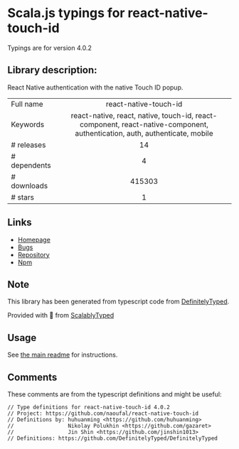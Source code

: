 
# Scala.js typings for react-native-touch-id

Typings are for version 4.0.2

## Library description:
React Native authentication with the native Touch ID popup.

|                    |                 |
| ------------------ | :-------------: |
| Full name          | react-native-touch-id |
| Keywords           | react-native, react, native, touch-id, react-component, react-native-component, authentication, auth, authenticate, mobile |
| # releases         | 14 |
| # dependents       | 4 |
| # downloads        | 415303 |
| # stars            | 1 |

## Links
- [Homepage](https://github.com/naoufal/react-native-touch-id)
- [Bugs](https://github.com/naoufal/react-native-touch-id/issues)
- [Repository](https://github.com/naoufal/react-native-touch-id)
- [Npm](https://www.npmjs.com/package/react-native-touch-id)
    


## Note
This library has been generated from typescript code from [DefinitelyTyped](https://definitelytyped.org).

Provided with :purple_heart: from [ScalablyTyped](https://github.com/oyvindberg/ScalablyTyped)

## Usage
See [the main readme](../../readme.md) for instructions.

## Comments

These comments are from the typescript definitions and might be useful:
```
// Type definitions for react-native-touch-id 4.0.2
// Project: https://github.com/naoufal/react-native-touch-id
// Definitions by: huhuanming <https://github.com/huhuanming>
//                 Nikolay Polukhin <https://github.com/gazaret>
//                 Jin Shin <https://github.com/jinshin1013>
// Definitions: https://github.com/DefinitelyTyped/DefinitelyTyped

```


